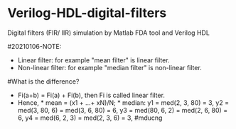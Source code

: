 # Verilog-HDL-digital-filters

Digital filters (FIR/ IIR) simulation by Matlab FDA tool and Verilog HDL

#20210106-NOTE:
* Linear filter:        for example "mean filter" is linear filter.
* Non-linear filter:    for example "median filter" is non-linear filter.

#What is the difference?
* Fi(a+b) = Fi(a) + Fi(b), then Fi is called linear filter.
* Hence, 
         * mean = (x1 + ...+ xN)/N; 
         * median:
                  y1 = med(2, 3, 80) = 3,
                  y2 = med(3, 80, 6) = med(3, 6, 80) = 6,
                  y3 = med(80, 6, 2) = med(2, 6, 80) = 6,
                  y4 = med(6, 2, 3) = med(2, 3, 6) = 3,
 #mducng
